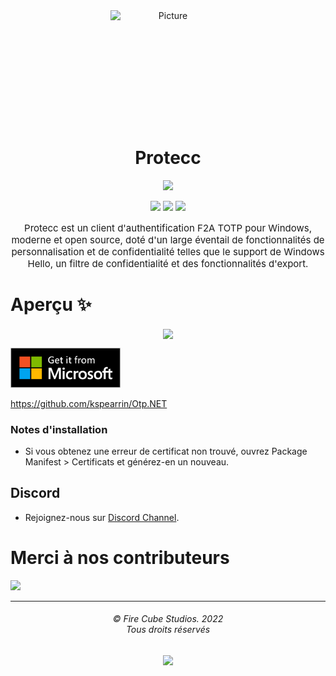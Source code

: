 <div align="center">
<img src="https://store-images.s-microsoft.com/image/apps.299.14273821654312693.8dbd6f2d-c24c-4a0d-b1e7-e76da9a48306.262a77d4-c2a5-40f4-bdea-2e4c7849f556" alt="Picture" style="display: block; margin: 0 auto; height: 180px;width:185px"/>
</div>

<div align="center">
<h1>Protecc</h1>

<a href="https://github.com/FireCubeStudios/Protecc"><img src="https://img.shields.io/badge/Contributions-welcome-green"></a> 

<a href="https://github.com/FireCubeStudios/Protecc/issues"><img src="https://img.shields.io/github/issues/FireCubeStudios/Protecc"></a>
<a href="https://github.com/FireCubeStudios/Protecc/fork"><img src="https://img.shields.io/github/forks/FireCubeStudios/Protecc"></a>
<a href="https://github.com/FireCubeStudios/Protecc/stargazers/"><img src="https://img.shields.io/github/stars/FireCubeStudios/Protecc"></a>

<p style="font-size:15px;">Protecc est un client d'authentification F2A TOTP pour Windows, moderne et open source, doté d'un large éventail de fonctionnalités de personnalisation et de confidentialité telles que le support de Windows Hello, un filtre de confidentialité et des fonctionnalités d'export.</p>
</div>


# Aperçu ✨

<p align="center">
  <img align="center" src="https://store-images.s-microsoft.com/image/apps.36005.14273821654312693.614a2153-2264-4640-872a-02a2690944dd.0647a0bf-af72-4d44-b0c9-7e097abaa082">
  </p>


<a href="https://apps.microsoft.com/store/detail/protecc-2fa-client/9PJX91M06TZS"><img width="35%" src="..\Assets\Get_it_from_Microsoft_Badge.svg" alt="Obtenir Protecc sur Microsoft Store"></a>
  
https://github.com/kspearrin/Otp.NET
  
  ### Notes d'installation
  - Si vous obtenez une erreur de certificat non trouvé, ouvrez Package Manifest > Certificats et générez-en un nouveau.

## Discord
- Rejoignez-nous sur [Discord Channel](https://discord.gg/87qnqRB).

# Merci à nos contributeurs

<a href="https://github.com/FireCubeStudios/Protecc/graphs/contributors">
  <img src="https://contrib.rocks/image?repo=FireCubeStudios/Protecc" />
</a>


<hr>
<h6 align="center">© Fire Cube Studios. 2022 
<br>
Tous droits réservés</h6>
<p align="center">
	<a href="https://github.com/FireCubeStudios/Protecc/blob/master/LICENSE.txt"><img src="https://img.shields.io/static/v1.svg?style=for-the-badge&label=License&message=MIT&logoColor=d9e0ee&colorA=363a4f&colorB=b7bdf8"/></a>
</p>



